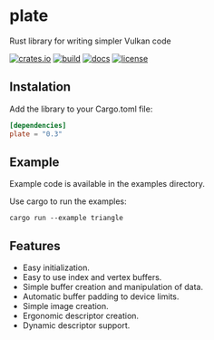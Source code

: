 # plate

Rust library for writing simpler Vulkan code

[![crates.io][crates-badge]][crates-url]
[![build][build-badge]][build-url]
[![docs][docs-badge]][docs-url]
[![license][license-badge]][license-url]

[crates-badge]: https://img.shields.io/crates/v/plate
[crates-url]: https://crates.io/crates/plate
[build-badge]: https://img.shields.io/gitlab/pipeline-status/pcasotti/plate
[build-url]: https://gitlab.com/pcasotti/plate/-/pipelines
[docs-badge]: https://img.shields.io/docsrs/plate
[docs-url]: https://docs.rs/plate/0.1.5/plate/
[license-badge]: https://img.shields.io/crates/l/plate
[license-url]: https://github.com/pcasotti/plate/blob/main/LICENSE

## Instalation

Add the library to your Cargo.toml file:
```toml
[dependencies]
plate = "0.3"
```

## Example

Example code is available in the examples directory.

Use cargo to run the examples:
```shell
cargo run --example triangle
```

## Features

- Easy initialization.
- Easy to use index and vertex buffers.
- Simple buffer creation and manipulation of data.
- Automatic buffer padding to device limits.
- Simple image creation.
- Ergonomic descriptor creation.
- Dynamic descriptor support.
